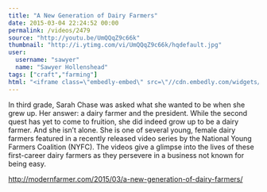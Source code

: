 ```yaml
---
title: "A New Generation of Dairy Farmers"
date: 2015-03-04 22:24:52 00:00
permalink: /videos/2479
source: "http://youtu.be/UmQQqZ9c66k"
thumbnail: "http://i.ytimg.com/vi/UmQQqZ9c66k/hqdefault.jpg"
user:
  username: "sawyer"
  name: "Sawyer Hollenshead"
tags: ["craft","farming"]
html: "<iframe class=\"embedly-embed\" src=\"//cdn.embedly.com/widgets/media.html?src=http%3A%2F%2Fwww.youtube.com%2Fembed%2FUmQQqZ9c66k%3Fwmode%3Dtransparent%26feature%3Doembed&wmode=transparent&url=https%3A%2F%2Fwww.youtube.com%2Fwatch%3Fv%3DUmQQqZ9c66k&image=http%3A%2F%2Fi.ytimg.com%2Fvi%2FUmQQqZ9c66k%2Fhqdefault.jpg&key=daaebf4d9cdd46779200162d0ca86e20&type=text%2Fhtml&schema=youtube\" width=\"854\" height=\"480\" scrolling=\"no\" frameborder=\"0\" allowfullscreen></iframe>"
---
```


In third grade, Sarah Chase was asked what she wanted to be when she grew up. Her answer: a dairy farmer and the president. While the second quest has yet to come to fruition, she did indeed grow up to be a dairy farmer. And she isn’t alone. She is one of several young, female dairy farmers featured in a recently released video series by the National Young Farmers Coalition (NYFC). The videos give a glimpse into the lives of these first-career dairy farmers as they persevere in a business not known for being easy.

http://modernfarmer.com/2015/03/a-new-generation-of-dairy-farmers/